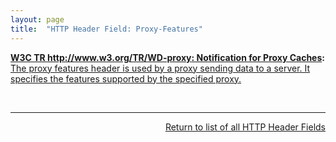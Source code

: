```yaml
---
layout: page
title:  "HTTP Header Field: Proxy-Features"
---
```


**[W3C TR http://www.w3.org/TR/WD-proxy: Notification for Proxy Caches](/specs/W3C/TR/WD-proxy "A mechanism to enable better functioning of proxies is proposed. This mechanism allows proxies to inform a remote server about transactions performed using the cache and for servers to inform proxies when data becomes stale."):** [The proxy features header is used by a proxy sending data to a server. It specifies the features supported by the specified proxy.](http://www.w3.org/TR/WD-proxy)

<br/>
<hr/>

<p style="text-align: right"><a href="../http-headers">Return to list of all HTTP Header Fields</a></p>